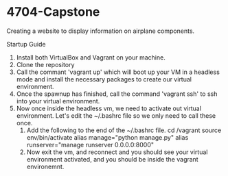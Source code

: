 # 4704-Capstone
Creating a website to display information on airplane components.

Startup Guide
  1. Install both VirtualBox and Vagrant on your machine.
  2. Clone the repository
  3. Call the commant 'vagrant up' which will boot up your VM in a headless mode and install the necessary packages to create our virtual environment.
  4. Once the spawnup has finished, call the command 'vagrant ssh' to ssh into your virtual environment.
  5. Now once inside the headless vm, we need to activate out virtual environment. Let's edit the ~/.bashrc file so we only need to call these once.
        1. Add the following to the end of the ~/.bashrc file.
             cd /vagrant
             source env/bin/activate
             alias manage="python manage.py"
             alias runserver="manage runserver 0.0.0.0:8000"
        2. Now exit the vm, and reconnect and you should see your virtual environment activated, and you should be inside the vagrant environemnt.
  